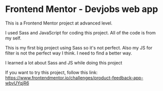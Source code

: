 # Frontend Mentor - Devjobs web app

This is a Frontend Mentor project at advanced level.

I used Sass and JavaScript for coding this project. All of the code is from my self.

This is my first big project using Sass so it's not perfect. Also my JS for filter is not the perfect way I think. I need to find a better way.

I learned a lot about Sass and JS while doing this project

If you want to try this project, follow this link: https://www.frontendmentor.io/challenges/product-feedback-app-wbvUYqjR6

